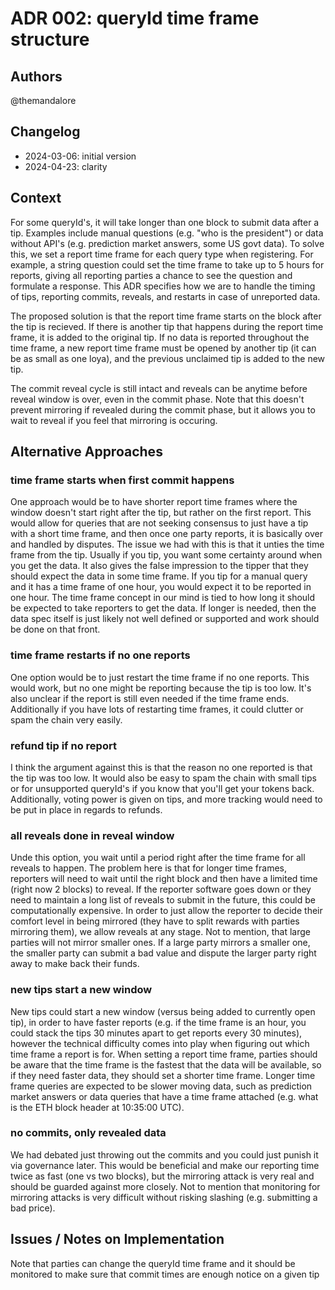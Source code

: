 # ADR 002: queryId time frame structure
## Authors

@themandalore

## Changelog

- 2024-03-06: initial version
- 2024-04-23: clarity

## Context

For some queryId's, it will take longer than one block to submit data after a tip.  Examples include manual questions (e.g. "who is the president") or data without API's (e.g. prediction market answers, some US govt data).  To solve this, we set a report time frame for each query type when registering.  For example, a string question could set the time frame to take up to 5 hours for reports, giving all reporting parties a chance to see the question and formulate a response.  This ADR specifies how we are to handle the timing of tips, reporting commits, reveals, and restarts in case of unreported data.  

The proposed solution is that the report time frame starts on the block after the tip is recieved.  If there is another tip that happens during the report time frame, it is added to the original tip.  If no data is reported throughout the time frame, a new report time frame must be opened by another tip (it can be as small as one loya), and the previous unclaimed tip is added to the new tip.  

The commit reveal cycle is still intact and reveals can be anytime before reveal window is over, even in the commit phase.  Note that this doesn't prevent mirroring if revealed during the commit phase, but it allows you to wait to reveal if you feel that mirroring is occuring. 


## Alternative Approaches

### time frame starts when first commit happens

One approach would be to have shorter report time frames where the window doesn't start right after the tip, but rather on the first report. This would allow for queries that are not seeking consensus to just have a tip with a short time frame, and then once one party reports, it is basically over and handled by disputes.  The issue we had with this is that it unties the time frame from the tip.  Usually if you tip, you want some certainty around when you get the data.  It also gives the false impression to the tipper that they should expect the data in some time frame.  If you tip for a manual query and it has a time frame of one hour, you would expect it to be reported in one hour.  The time frame concept in our mind is tied to how long it should be expected to take reporters to get the data.  If longer is needed, then the data spec itself is just likely not well defined or supported and work should be done on that front. 

### time frame restarts if no one reports

One option would be to just restart the time frame if no one reports.  This would work, but no one might be reporting because the tip is too low.  It's also unclear if the report is still even needed if the time frame ends.  Additionally if you have lots of restarting time frames, it could clutter or spam the chain very easily. 

### refund tip if no report

I think the argument against this is that the reason no one reported is that the tip was too low.  It would also be easy to spam the chain with small tips or for unsupported queryId's if you know that you'll get your tokens back.  Additionally, voting power is given on tips, and more tracking would need to be put in place in regards to refunds.  

### all reveals done in reveal window

Unde this option, you wait until a period right after the time frame for all reveals to happen.  The problem here is that for longer time frames, reporters will need to wait until the right block and then have a limited time (right now 2 blocks) to reveal.  If the reporter software goes down or they need to maintain a long list of reveals to submit in the future, this could be computationally expensive.  In order to just allow the reporter to decide their comfort level in being mirrored (they have to split rewards with parties mirroring them), we allow reveals at any stage.  Not to mention, that large parties will not mirror smaller ones.  If a large party mirrors a smaller one, the smaller party can submit a bad value and dispute the larger party right away to make back their funds.  

### new tips start a new window

New tips could start a new window (versus being added to currently open tip), in order to have faster reports (e.g. if the time frame is an hour, you could stack the tips 30 minutes apart to get reports every 30 minutes), however the technical difficulty comes into play when figuring out which time frame a report is for.  When setting a report time frame, parties should be aware that the time frame is the fastest that the data will be available, so if they need faster data, they should set a shorter time frame.  Longer time frame queries are expected to be slower moving data, such as prediction market answers or data queries that have a time frame attached (e.g. what is the ETH block header at 10:35:00 UTC).  

### no commits, only revealed data

We had debated just throwing out the commits and you could just punish it via governance later.  This would be beneficial and make our reporting time twice as fast (one vs two blocks), but the mirroring attack is very real and should be guarded against more closely.  Not to mention that monitoring for mirroring attacks is very difficult without risking slashing (e.g. submitting a bad price). 

## Issues / Notes on Implementation

Note that parties can change the queryId time frame and it should be monitored to make sure that commit times are enough notice on a given tip
